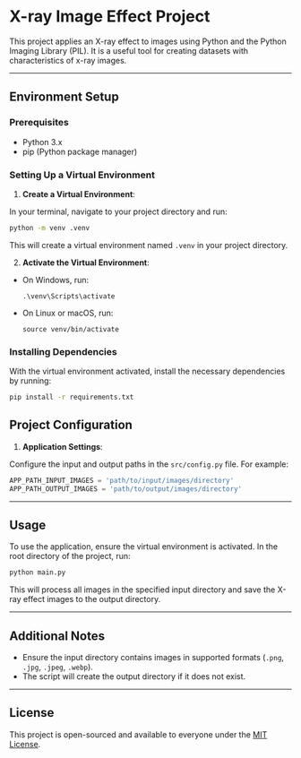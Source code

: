 # X-ray Image Effect Project

This project applies an X-ray effect to images using Python and the Python Imaging Library (PIL). It is a useful tool for creating datasets with characteristics of x-ray images.

---

## Environment Setup

### Prerequisites

- Python 3.x
- pip (Python package manager)

### Setting Up a Virtual Environment

1. **Create a Virtual Environment**:

In your terminal, navigate to your project directory and run:

```bash
python -m venv .venv
```

This will create a virtual environment named `.venv` in your project directory.

2. **Activate the Virtual Environment**:
- On Windows, run:
  ```
  .\venv\Scripts\activate
  ```
- On Linux or macOS, run:
  ```
  source venv/bin/activate
  ```

### Installing Dependencies

With the virtual environment activated, install the necessary dependencies by running:

```bash
pip install -r requirements.txt
```

## Project Configuration

1. **Application Settings**:

Configure the input and output paths in the `src/config.py` file. For example:
```python
APP_PATH_INPUT_IMAGES = 'path/to/input/images/directory'
APP_PATH_OUTPUT_IMAGES = 'path/to/output/images/directory'
```

---

## Usage

To use the application, ensure the virtual environment is activated. In the root directory of the project, run:

```bash
python main.py
```

This will process all images in the specified input directory and save the X-ray effect images to the output directory.

---

## Additional Notes

- Ensure the input directory contains images in supported formats (`.png`, `.jpg`, `.jpeg`, `.webp`).
- The script will create the output directory if it does not exist.

---

## License

This project is open-sourced and available to everyone under the [MIT License](LICENSE).
